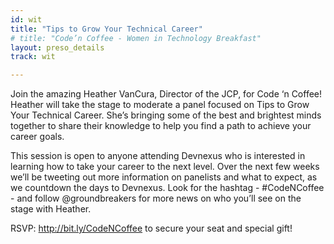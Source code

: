 ```yaml
---
id: wit
title: "Tips to Grow Your Technical Career"
# title: "Code’n Coffee - Women in Technology Breakfast"
layout: preso_details
track: wit

---
```

Join the amazing Heather VanCura, Director of the JCP, for Code ‘n Coffee! Heather will take the stage to moderate a panel focused on Tips to Grow Your Technical Career. She’s bringing some of the best and brightest minds together to share their knowledge to help you find a path to achieve your career goals.

This session is open to anyone attending Devnexus who is interested in learning how to take your career to the next level. Over the next few weeks we’ll be tweeting out more information on panelists and what to expect, as we countdown the days to Devnexus. Look for the hashtag - #CodeNCoffee - and follow @groundbreakers for more news on who you’ll see on the stage with Heather.

RSVP: http://bit.ly/CodeNCoffee  to secure your seat and special gift!

